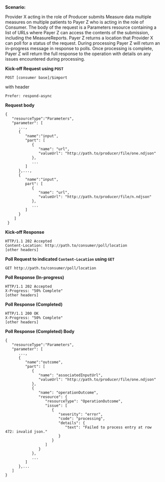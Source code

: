 **Scenario:**

Provider X acting in the role of Producer submits Measure data multiple 
measures on multiple patients to Payer Z who is acting in the role of Consumer.
The body of the request is a Parameters resource containing a list of URLs
where Payer Z can access the contents of the submission, including the
MeasureReports. Payer Z returns a location that Provider X can poll for a
status of the request. During processing Payer Z will return an in-progress
message in response to polls. Once processing is complete, Payer Z will return
the full response to the operation with details on any issues encountered
during processing.

**Kick-off Request using `POST`**

`POST [consumer base]/$import`

with header 

`Prefer: respond-async`

**Request body**

~~~
{
   "resourceType":"Parameters",
   "parameter": [
      ...,
      {
         "name":"input",
         "part": [
            {
               "name": "url",
               "valueUrl": "http://path.to/producer/file/one.ndjson"
            },
            ...
         ]
      },...,
      {
         "name":"input",
         part": [
            {
               "name": "url",
               "valueUrl": "http://path.to/producer/file/n.ndjson"
            },
            ...
         ]
      }
    ]
 }
~~~

**Kick-off Response**

~~~
HTTP/1.1 202 Accepted
Content-Location: http://path.to/consumer/poll/location
[other headers]
~~~

**Poll Request to indicated `Content-Location` using `GET`**

`GET http://path.to/consumer/poll/location`

**Poll Response (In-progress)**

~~~
HTTP/1.1 202 Accepted
X-Progress: "50% Complete"
[other headers]
~~~

**Poll Response (Completed)**

~~~
HTTP/1.1 200 OK
X-Progress: "50% Complete"
[other headers]
~~~

**Poll Response (Completed) Body**

~~~
{
   "resourceType":"Parameters",
   "parameter": [
      ...,
      {
         "name":"outcome",
         "part": [
            {
               "name": "associatedInputUrl",
               "valueUrl": "http://path.to/producer/file/one.ndjson"
            },
            {
               "name": "operationOutcome",
               "resource": {
                  "resourceType": "OperationOutcome",
                  "issue": [
                     {
                        "severity": "error",
                        "code": "processing",
                        "details": {
                           "text": "Failed to process entry at row 472: invalid json."
                        }
                     }
                  ]
               }
            },
            ...
         ]
      },...
   ]
}
~~~
